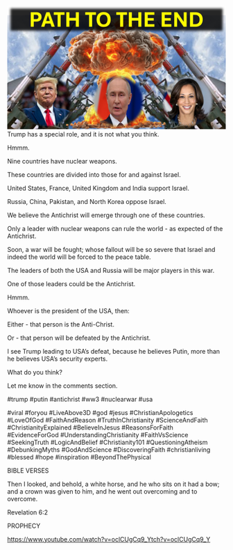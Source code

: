![Video cover image](./cover.jpg "cover photo")
Trump has a special role, and it is not what you think.

Hmmm.

Nine countries have nuclear weapons.

These countries are divided into those for and against Israel.

United States, France, United Kingdom and India support Israel.

Russia, China, Pakistan, and North Korea oppose Israel.

We believe the Antichrist will emerge through one of these countries.

Only a leader with nuclear weapons can rule the world - as expected of the Antichrist.

Soon, a war will be fought; whose fallout will be so severe that Israel and indeed the world will be forced to the peace table.

The leaders of both the USA and Russia will be major players in this war.

One of those leaders could be the Antichrist. 

Hmmm.

Whoever is the president of the USA, then:

Either - that person is the Anti-Christ.

Or - that person will be defeated by the Antichrist.

I see Trump leading to USA’s defeat, because he believes Putin, more than he believes USA’s security experts.

What do you think?

Let me know in the comments section.


#trump #putin #antichrist #ww3 #nuclearwar #usa 

#viral #foryou #LiveAbove3D #god #jesus #ChristianApologetics #LoveOfGod #FaithAndReason #TruthInChristianity #ScienceAndFaith #ChristianityExplained #BelieveInJesus #ReasonsForFaith #EvidenceForGod #UnderstandingChristianity #FaithVsScience #SeekingTruth #LogicAndBelief #Christianity101 #QuestioningAtheism #DebunkingMyths #GodAndScience #DiscoveringFaith #christianliving #blessed #hope #inspiration #BeyondThePhysical


BIBLE VERSES

Then I looked, and behold, a white horse, and he who sits on it had a bow; and a crown was given to him, and he went out overcoming and to overcome.

Revelation 6:2


PROPHECY

https://www.youtube.com/watch?v=oclCUgCq9_Ytch?v=oclCUgCq9_Y